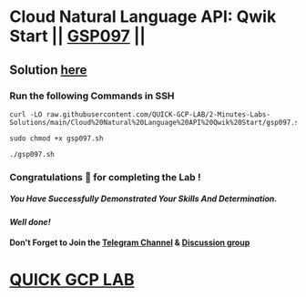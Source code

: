 # Cloud Natural Language API: Qwik Start || [GSP097](https://www.cloudskillsboost.google/focuses/582?parent=catalog) ||

## Solution [here](https://youtu.be/cnmag49ro24)

### Run the following Commands in SSH
```
curl -LO raw.githubusercontent.com/QUICK-GCP-LAB/2-Minutes-Labs-Solutions/main/Cloud%20Natural%20Language%20API%20Qwik%20Start/gsp097.sh

sudo chmod +x gsp097.sh

./gsp097.sh
```

### Congratulations 🎉 for completing the Lab !

##### *You Have Successfully Demonstrated Your Skills And Determination.*

#### *Well done!*

#### Don't Forget to Join the [Telegram Channel](https://t.me/quickgcplab) & [Discussion group](https://t.me/quickgcplabchats)

# [QUICK GCP LAB](https://www.youtube.com/@quickgcplab)
